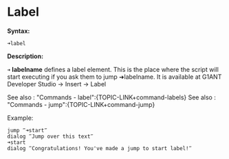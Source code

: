 # Label

**Syntax:**

```G1ANT
➜label
```

**Description:**

`➜` **labelname** defines a label element. This is the place where the script will start executing if you ask them to jump ➜labelname. It is available at G1ANT Developer Studio -&gt; Insert -&gt; Label

See also : "Commands - label":{TOPIC-LINK+command-labels}
See also : "Commands - jump":{TOPIC-LINK+command-jump}

Example:

```G1ANT
jump ‴➜start‴
dialog ‴Jump over this text‴
➜start 
dialog ‴Congratulations! You've made a jump to start label!‴ 
```


